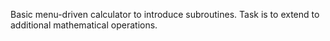 Basic menu-driven calculator to introduce subroutines.
Task is to extend to additional mathematical operations.
